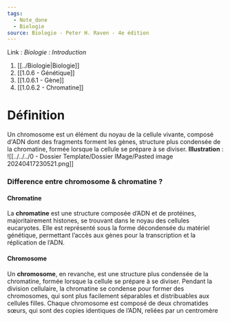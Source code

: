 ```yaml
---
tags:
  - Note_done
  - Biologie
source: Biologie - Peter H. Raven - 4e édition
---
```


Link :
_Biologie : Introduction_
1. [[../Biologie|Biologie]]
2. [[1.0.6 - Génétique]]
3. [[1.0.6.1 - Gène]]
4. [[1.0.6.2 - Chromatine]]

# Définition
Un chromosome est un élément du noyau de la cellule vivante, composé d'ADN dont des fragments forment les gènes, structure plus condensée de la chromatine, formée lorsque la cellule se prépare à se diviser.
**Illustration** : ![[../../../0 - Dossier Template/Dossier IMage/Pasted image 20240417230521.png]]
### Difference entre chromosome & chromatine ?
#### Chromatine 
La **chromatine** est une structure composée d’ADN et de protéines, majoritairement histones, se trouvant dans le noyau des cellules eucaryotes. Elle est représenté sous la forme décondensée du matériel génétique, permettant l’accès aux gènes pour la transcription et la réplication de l’ADN.
#### Chromosome 
Un **chromosome**, en revanche, est une structure plus condensée de la chromatine, formée lorsque la cellule se prépare à se diviser. Pendant la division cellulaire, la chromatine se condense pour former des chromosomes, qui sont plus facilement séparables et distribuables aux cellules filles. Chaque chromosome est composé de deux chromatides sœurs, qui sont des copies identiques de l’ADN, reliées par un centromère
